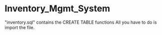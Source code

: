 # Inventory_Mgmt_System


"inventory.sql" contains the CREATE TABLE functions
All you have to do is import the file.
